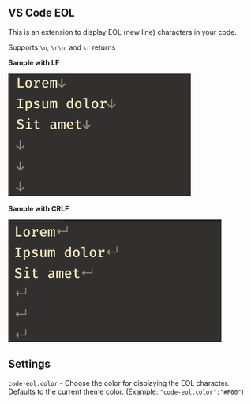 ## VS Code EOL

This is an extension to display EOL (new line) characters in your code.

Supports `\n`, `\r\n`, and `\r` returns

**Sample with LF**

![sample](sample.png)

**Sample with CRLF**

![sample](sample_cl.png)

## Settings

`code-eol.color` - Choose the color for displaying the EOL character. Defaults to the current theme color. (Example: `"code-eol.color":"#F00"`)